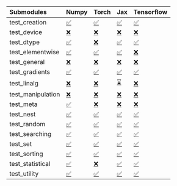 | Submodules        | Numpy                                                                                                                           | Torch                                                                                                                           | Jax                                                                                                                             | Tensorflow                                                                                                                      |
|:------------------|:--------------------------------------------------------------------------------------------------------------------------------|:--------------------------------------------------------------------------------------------------------------------------------|:--------------------------------------------------------------------------------------------------------------------------------|:--------------------------------------------------------------------------------------------------------------------------------|
| test_creation     | <a href="https://github.com/unifyai/ivy/runs/7941269235?check_suite_focus=true" rel="noopener noreferrer" target="_blank">✅</a> | <a href="https://github.com/unifyai/ivy/runs/7941270044?check_suite_focus=true" rel="noopener noreferrer" target="_blank">✅</a> | <a href="https://github.com/unifyai/ivy/runs/7941270599?check_suite_focus=true" rel="noopener noreferrer" target="_blank">✅</a> | <a href="https://github.com/unifyai/ivy/runs/7941271096?check_suite_focus=true" rel="noopener noreferrer" target="_blank">✅</a> |
| test_device       | <a href="https://github.com/unifyai/ivy/runs/7941269281?check_suite_focus=true" rel="noopener noreferrer" target="_blank">❌</a> | <a href="https://github.com/unifyai/ivy/runs/7941270081?check_suite_focus=true" rel="noopener noreferrer" target="_blank">❌</a> | <a href="https://github.com/unifyai/ivy/runs/7941270629?check_suite_focus=true" rel="noopener noreferrer" target="_blank">❌</a> | <a href="https://github.com/unifyai/ivy/runs/7941271120?check_suite_focus=true" rel="noopener noreferrer" target="_blank">❌</a> |
| test_dtype        | <a href="https://github.com/unifyai/ivy/runs/7941269333?check_suite_focus=true" rel="noopener noreferrer" target="_blank">✅</a> | <a href="https://github.com/unifyai/ivy/runs/7941270122?check_suite_focus=true" rel="noopener noreferrer" target="_blank">❌</a> | <a href="https://github.com/unifyai/ivy/runs/7941270650?check_suite_focus=true" rel="noopener noreferrer" target="_blank">✅</a> | <a href="https://github.com/unifyai/ivy/runs/7941271140?check_suite_focus=true" rel="noopener noreferrer" target="_blank">✅</a> |
| test_elementwise  | <a href="https://github.com/unifyai/ivy/runs/7941269400?check_suite_focus=true" rel="noopener noreferrer" target="_blank">✅</a> | <a href="https://github.com/unifyai/ivy/runs/7941270147?check_suite_focus=true" rel="noopener noreferrer" target="_blank">✅</a> | <a href="https://github.com/unifyai/ivy/runs/7941270673?check_suite_focus=true" rel="noopener noreferrer" target="_blank">✅</a> | <a href="https://github.com/unifyai/ivy/runs/7941271164?check_suite_focus=true" rel="noopener noreferrer" target="_blank">❌</a> |
| test_general      | <a href="https://github.com/unifyai/ivy/runs/7941269471?check_suite_focus=true" rel="noopener noreferrer" target="_blank">❌</a> | <a href="https://github.com/unifyai/ivy/runs/7941270181?check_suite_focus=true" rel="noopener noreferrer" target="_blank">❌</a> | <a href="https://github.com/unifyai/ivy/runs/7941270706?check_suite_focus=true" rel="noopener noreferrer" target="_blank">❌</a> | <a href="https://github.com/unifyai/ivy/runs/7941271176?check_suite_focus=true" rel="noopener noreferrer" target="_blank">❌</a> |
| test_gradients    | <a href="https://github.com/unifyai/ivy/runs/7941269561?check_suite_focus=true" rel="noopener noreferrer" target="_blank">✅</a> | <a href="https://github.com/unifyai/ivy/runs/7941270209?check_suite_focus=true" rel="noopener noreferrer" target="_blank">✅</a> | <a href="https://github.com/unifyai/ivy/runs/7941270748?check_suite_focus=true" rel="noopener noreferrer" target="_blank">✅</a> | <a href="https://github.com/unifyai/ivy/runs/7941271196?check_suite_focus=true" rel="noopener noreferrer" target="_blank">✅</a> |
| test_linalg       | <a href="https://github.com/unifyai/ivy/runs/7941269635?check_suite_focus=true" rel="noopener noreferrer" target="_blank">❌</a> | <a href="https://github.com/unifyai/ivy/runs/7941270238?check_suite_focus=true" rel="noopener noreferrer" target="_blank">❌</a> | <a href="https://github.com/unifyai/ivy/runs/7941270792?check_suite_focus=true" rel="noopener noreferrer" target="_blank">⌛</a> | <a href="https://github.com/unifyai/ivy/runs/7941271217?check_suite_focus=true" rel="noopener noreferrer" target="_blank">❌</a> |
| test_manipulation | <a href="https://github.com/unifyai/ivy/runs/7941269707?check_suite_focus=true" rel="noopener noreferrer" target="_blank">❌</a> | <a href="https://github.com/unifyai/ivy/runs/7941270269?check_suite_focus=true" rel="noopener noreferrer" target="_blank">❌</a> | <a href="https://github.com/unifyai/ivy/runs/7941270847?check_suite_focus=true" rel="noopener noreferrer" target="_blank">❌</a> | <a href="https://github.com/unifyai/ivy/runs/7941271233?check_suite_focus=true" rel="noopener noreferrer" target="_blank">❌</a> |
| test_meta         | <a href="https://github.com/unifyai/ivy/runs/7941269829?check_suite_focus=true" rel="noopener noreferrer" target="_blank">✅</a> | <a href="https://github.com/unifyai/ivy/runs/7941270295?check_suite_focus=true" rel="noopener noreferrer" target="_blank">❌</a> | <a href="https://github.com/unifyai/ivy/runs/7941270895?check_suite_focus=true" rel="noopener noreferrer" target="_blank">❌</a> | <a href="https://github.com/unifyai/ivy/runs/7941271254?check_suite_focus=true" rel="noopener noreferrer" target="_blank">❌</a> |
| test_nest         | <a href="https://github.com/unifyai/ivy/runs/7941269868?check_suite_focus=true" rel="noopener noreferrer" target="_blank">✅</a> | <a href="https://github.com/unifyai/ivy/runs/7941270331?check_suite_focus=true" rel="noopener noreferrer" target="_blank">✅</a> | <a href="https://github.com/unifyai/ivy/runs/7941270943?check_suite_focus=true" rel="noopener noreferrer" target="_blank">✅</a> | <a href="https://github.com/unifyai/ivy/runs/7941271273?check_suite_focus=true" rel="noopener noreferrer" target="_blank">✅</a> |
| test_random       | <a href="https://github.com/unifyai/ivy/runs/7941269903?check_suite_focus=true" rel="noopener noreferrer" target="_blank">✅</a> | <a href="https://github.com/unifyai/ivy/runs/7941270378?check_suite_focus=true" rel="noopener noreferrer" target="_blank">✅</a> | <a href="https://github.com/unifyai/ivy/runs/7941270984?check_suite_focus=true" rel="noopener noreferrer" target="_blank">✅</a> | <a href="https://github.com/unifyai/ivy/runs/7941271295?check_suite_focus=true" rel="noopener noreferrer" target="_blank">✅</a> |
| test_searching    | <a href="https://github.com/unifyai/ivy/runs/7941269931?check_suite_focus=true" rel="noopener noreferrer" target="_blank">✅</a> | <a href="https://github.com/unifyai/ivy/runs/7941270420?check_suite_focus=true" rel="noopener noreferrer" target="_blank">✅</a> | <a href="https://github.com/unifyai/ivy/runs/7941271012?check_suite_focus=true" rel="noopener noreferrer" target="_blank">✅</a> | <a href="https://github.com/unifyai/ivy/runs/7941271314?check_suite_focus=true" rel="noopener noreferrer" target="_blank">✅</a> |
| test_set          | <a href="https://github.com/unifyai/ivy/runs/7941269952?check_suite_focus=true" rel="noopener noreferrer" target="_blank">✅</a> | <a href="https://github.com/unifyai/ivy/runs/7941270456?check_suite_focus=true" rel="noopener noreferrer" target="_blank">✅</a> | <a href="https://github.com/unifyai/ivy/runs/7941271031?check_suite_focus=true" rel="noopener noreferrer" target="_blank">✅</a> | <a href="https://github.com/unifyai/ivy/runs/7941271344?check_suite_focus=true" rel="noopener noreferrer" target="_blank">✅</a> |
| test_sorting      | <a href="https://github.com/unifyai/ivy/runs/7941269973?check_suite_focus=true" rel="noopener noreferrer" target="_blank">✅</a> | <a href="https://github.com/unifyai/ivy/runs/7941270493?check_suite_focus=true" rel="noopener noreferrer" target="_blank">✅</a> | <a href="https://github.com/unifyai/ivy/runs/7941271055?check_suite_focus=true" rel="noopener noreferrer" target="_blank">✅</a> | <a href="https://github.com/unifyai/ivy/runs/7941271364?check_suite_focus=true" rel="noopener noreferrer" target="_blank">✅</a> |
| test_statistical  | <a href="https://github.com/unifyai/ivy/runs/7941269995?check_suite_focus=true" rel="noopener noreferrer" target="_blank">✅</a> | <a href="https://github.com/unifyai/ivy/runs/7941270534?check_suite_focus=true" rel="noopener noreferrer" target="_blank">❌</a> | <a href="https://github.com/unifyai/ivy/runs/7941271072?check_suite_focus=true" rel="noopener noreferrer" target="_blank">✅</a> | <a href="https://github.com/unifyai/ivy/runs/7941271380?check_suite_focus=true" rel="noopener noreferrer" target="_blank">✅</a> |
| test_utility      | <a href="https://github.com/unifyai/ivy/runs/7941270018?check_suite_focus=true" rel="noopener noreferrer" target="_blank">✅</a> | <a href="https://github.com/unifyai/ivy/runs/7941270567?check_suite_focus=true" rel="noopener noreferrer" target="_blank">✅</a> | <a href="https://github.com/unifyai/ivy/runs/7941271084?check_suite_focus=true" rel="noopener noreferrer" target="_blank">✅</a> | <a href="https://github.com/unifyai/ivy/runs/7941271399?check_suite_focus=true" rel="noopener noreferrer" target="_blank">✅</a> |